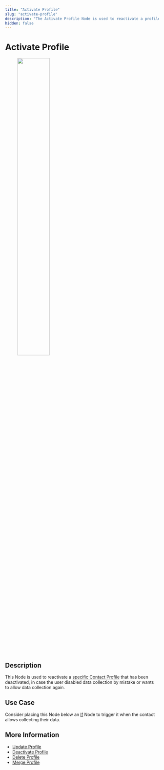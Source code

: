 ```yaml
---
title: "Activate Profile" 
slug: "activate-profile"
description: "The Activate Profile Node is used to reactivate a profile that has been deactivated, in case the user disabled data collection by mistake or wants to allow data collection again."
hidden: false 
---
```

# Activate Profile

<figure>
  <img class="image-center" src="../../../../../_assets/ai/build/node-reference/analytics/activate-profile.png" width="50%" />
</figure>

## Description

This Node is used to reactivate a [specific Contact Profile](../../../analyze/contact-profiles.md#view-contact-profiles) that has been deactivated, in case the user disabled data collection by mistake or wants to allow data collection again.

## Use Case

Consider placing this Node below an [If](../logic/if.md) Node to trigger it when the contact allows collecting their data.

## More Information

- [Update Profile](update-profile.md)
- [Deactivate Profile](deactivate-profile.md)
- [Delete Profile](delete-profile.md)
- [Merge Profile](merge-profile.md)